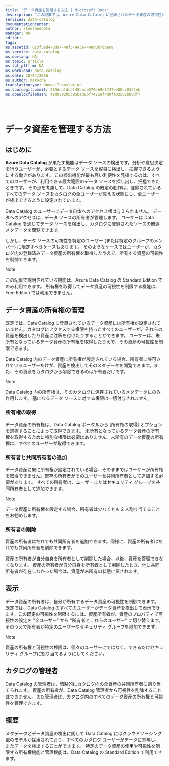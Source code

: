 ```yaml
---
title: "データ資産を管理する方法 | Microsoft Docs"
description: "この記事では、Azure Data Catalog に登録されたデータ資産の可視性と所有権を制御する方法について重点的に説明しています。"
services: data-catalog
documentationcenter: 
author: steelanddata
manager: NA
editor: 
tags: 
ms.assetid: 623f5ed4-8da7-48f5-943a-448d0b7cba69
ms.service: data-catalog
ms.devlang: NA
ms.topic: article
ms.tgt_pltfrm: NA
ms.workload: data-catalog
ms.date: 10/04/2016
ms.author: maroche
translationtype: Human Translation
ms.sourcegitcommit: 219dcbfdca145bedb570eb9ef747ee00cc0342eb
ms.openlocfilehash: 49d939205c85bad8bf7422ef4d9fa02501bb8df7


---
```

# <a name="how-to-manage-data-assets"></a>データ資産を管理する方法
## <a name="introduction"></a>はじめに
**Azure Data Catalog** が果たす機能はデータ ソースの検出です。分析や意思決定を行うユーザーが、必要とするデータ ソースを容易に検出し、把握できるようにする働きがあります。 この検出機能が最も高い利便性を発揮するのは、すべてのユーザーが、利用できる最大範囲のデータ ソースを探し出し、把握できたときです。 その点を考慮して、Data Catalog の既定の動作は、登録されているすべてのデータ ソースをカタログの全ユーザーが見える状態にし、全ユーザーが検出できるように設定されています。

Data Catalog のユーザーにデータ自体へのアクセス権は与えられません。 データへのアクセスは、データ ソースの所有者が管理します。 ユーザーは Data Catalog を通じてデータ ソースを検出し、カタログに登録されたソースの関連メタデータを閲覧できます。

しかし、データ ソースの可視性を特定のユーザー (または特定のグループのメンバー) に限定すべきケースもあります。 そのようなケースではユーザーが、カタログ内の登録済みデータ資産の所有権を取得したうえで、所有する資産の可視性を制御できます。

> [!NOTE]
> この記事で説明されている機能は、Azure Data Catalog の Standard Edition でのみ利用できます。 所有権を取得してデータ資産の可視性を制限する機能は、Free Edition では利用できません。
> 
> 

## <a name="managing-ownership-of-data-assets"></a>データ資産の所有権の管理
既定では、Data Catalog に登録されているデータ資産には所有権が設定されていません。カタログにアクセスする権限を持ったすべてのユーザーが、それらの資産を検出したり資産に注釈を付けたりすることができます。 ユーザーは、未所有となっているデータ資産の所有権を取得したうえで、その資産の可視性を制限できます。

Data Catalog 内のデータ資産に所有権が設定されている場合、所有者に許可されているユーザーだけが、資産を検出してそのメタデータを閲覧できます。また、その資産をカタログから削除できるのは所有者だけです。

> [!NOTE]
> Data Catalog 内の所有権は、そのカタログに保存されているメタデータにのみ作用します。 基になるデータ ソースに対する権限は一切付与されません。
> 
> 

### <a name="taking-ownership"></a>所有権の取得
データ資産の所有権は、Data Catalog ポータルから [所有権の取得] オプションを選択することによって取得できます。 未所有となっているデータ資産の所有権を取得するために特別な権限は必要はありません。未所有のデータ資産の所有権は、すべてのユーザーが取得できます。

### <a name="adding-owners-and-co-owners"></a>所有者と共同所有者の追加
データ資産に既に所有権が設定されている場合、そのままではユーザーが所有権を取得できません。既存の所有者がそのユーザーを共同所有者として追加する必要があります。 すべての所有者は、ユーザーまたはセキュリティ グループを共同所有者として追加できます。

> [!NOTE]
> データ資産に所有権を設定する場合、所有者は少なくとも 2 人割り当てることをお勧めします。
> 
> 

### <a name="removing-owners"></a>所有者の削除
資産の所有者はだれでも共同所有者を追加できます。同様に、資産の所有者はだれでも共同所有者を削除できます。

資産の所有者が自分自身を所有者として削除した場合、以後、資産を管理できなくなります。 資産の所有者が自分自身を所有者として削除したとき、他に共同所有者が存在しなかった場合は、資産が未所有の状態に戻されます。

## <a name="visibility"></a>表示
データ資産の所有者は、自分が所有するデータ資産の可視性を制御できます。 既定では、Data Catalog のすべてのユーザーがデータ資産を検出して表示できます。この既定の可視性を制限するには、資産所有者が、資産のプロパティで可視性の設定を "全ユーザー" から "所有者とこれらのユーザー" に切り替えます。 そのうえで所有者が特定のユーザーやセキュリティ グループを追加できます。

> [!NOTE]
> 資産の所有権と可視性の権限は、個々のユーザーにではなく、できるだけセキュリティ グループに割り当てるようにしてください。
> 
> 

## <a name="catalog-administrators"></a>カタログの管理者
Data Catalog の管理者は、暗黙的にカタログ内の全資産の共同所有者に割り当てられます。 資産の所有者が、Data Catalog 管理者から可視性を削除することはできません。また管理者は、カタログ内のすべてのデータ資産の所有権と可視性を管理できます。

## <a name="summary"></a>概要
メタデータとデータ資産の検出に関して Data Catalog にはクラウドソーシング型のモデルが採用されており、すべてのカタログ ユーザーがデータに寄与し、またデータを検出することができます。 特定のデータ資産の使用や可視性を制限する所有権機能と管理機能は、Data Catalog の Standard Edition で利用できます。




<!--HONumber=Nov16_HO3-->


